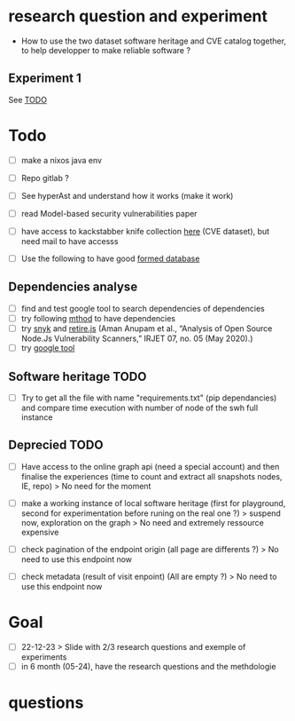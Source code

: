 
# research question and experiment

- How to use the two dataset software heritage and CVE catalog together, to help developper to make reliable software ?

## Experiment 1

See [TODO](experiments/first_experiment/first_experiment.md)



# Todo

- [ ] make a nixos java env

- [ ] Repo gitlab ?
- [ ] See hyperAst and understand how it works (make it work)
- [ ] read Model-based security vulnerabilities paper
- [ ] have access to kackstabber knife collection [here](https://dasfreak.github.io/Backstabbers-Knife-Collection/) (CVE dataset), but need mail to have accesss

- [ ] Use the following to have good [formed database](https://docs.opencve.io/installation/manual/)


## Dependencies analyse

- [ ] find and test google tool to search dependencies of dependencies
- [ ] try following [mthod](https://github.com/fabric8-analytics/fabric8-analytics-vscode-extension) to have dependencies
- [ ] try [snyk](https://security.snyk.io/vuln) and [retire.js](https://github.com/RetireJS/retire.js) (Aman Anupam et al., “Analysis of Open Source Node.Js Vulnerability Scanners,” IRJET 07, no. 05 (May 2020).)
- [ ] try [google tool](https://cloud.google.com/blog/topics/developers-practitioners/using-the-open-source-insights-dataset?hl=en)

## Software heritage TODO


- [ ] Try to get all the file with name "requirements.txt" (pip dependancies) and compare time execution with number of node of the swh full instance



## Deprecied TODO
- [ ] Have access to the online graph api (need a special account) and then finalise the experiences (time to count and extract all snapshots nodes, IE, repo) > No need for the moment
- [ ] make a working instance of local software heritage (first for playground, second for experimentation before runing on the real one ?) > suspend now, exploration on the graph > No need and extremely ressource expensive
- [ ] check pagination of the endpoint origin (all page are differents ?) > No need to use this endpoint now
- [ ] check metadata (result of visit enpoint) (All are empty ?) > No need to use this endpoint now




# Goal

- [ ] 22-12-23 > Slide with 2/3 research questions and exemple of experiments
- [ ] in 6 month (05-24), have the research questions and the methdologie

# questions